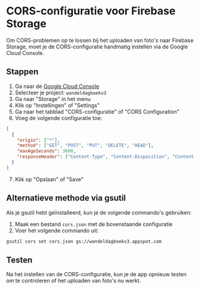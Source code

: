 # CORS-configuratie voor Firebase Storage

Om CORS-problemen op te lossen bij het uploaden van foto's naar Firebase Storage, moet je de CORS-configuratie handmatig instellen via de Google Cloud Console.

## Stappen

1. Ga naar de [Google Cloud Console](https://console.cloud.google.com/)
2. Selecteer je project: `wandeldagboekv3`
3. Ga naar "Storage" in het menu
4. Klik op "Instellingen" of "Settings"
5. Ga naar het tabblad "CORS-configuratie" of "CORS Configuration"
6. Voeg de volgende configuratie toe:

```json
[
  {
    "origin": ["*"],
    "method": ["GET", "POST", "PUT", "DELETE", "HEAD"],
    "maxAgeSeconds": 3600,
    "responseHeader": ["Content-Type", "Content-Disposition", "Content-Length"]
  }
]
```

7. Klik op "Opslaan" of "Save"

## Alternatieve methode via gsutil

Als je gsutil hebt geïnstalleerd, kun je de volgende commando's gebruiken:

1. Maak een bestand `cors.json` met de bovenstaande configuratie
2. Voer het volgende commando uit:

```bash
gsutil cors set cors.json gs://wandeldagboekv3.appspot.com
```

## Testen

Na het instellen van de CORS-configuratie, kun je de app opnieuw testen om te controleren of het uploaden van foto's nu werkt. 